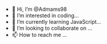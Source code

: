 - 👋 Hi, I’m @Admams98
- 👀 I’m interested in coding...
- 🌱 I’m currently learning JavaScript...
- 💞️ I’m looking to collaborate on ...
- 📫 How to reach me ...

<!---
Admams98/Admams98 is a ✨ special ✨ repository because its `README.md` (this file) appears on your GitHub profile.
You can click the Preview link to take a look at your changes.
--->
